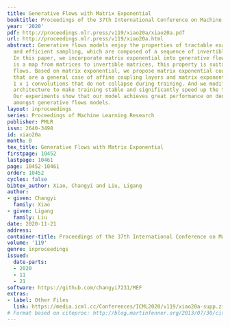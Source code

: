 ```yaml
---
title: Generative Flows with Matrix Exponential
booktitle: Proceedings of the 37th International Conference on Machine Learning
year: '2020'
pdf: http://proceedings.mlr.press/v119/xiao20a/xiao20a.pdf
url: http://proceedings.mlr.press/v119/xiao20a.html
abstract: Generative flows models enjoy the properties of tractable exact likelihood
  and efficient sampling, which are composed of a sequence of invertible functions.
  In this paper, we incorporate matrix exponential into generative flows. Matrix exponential
  is a map from matrices to invertible matrices, this property is suitable for generative
  flows. Based on matrix exponential, we propose matrix exponential coupling layers
  that are a general case of affine coupling layers and matrix exponential invertible
  1 x 1 convolutions that do not collapse during training. And we modify the networks
  architecture to make training stable and significantly speed up the training process.
  Our experiments show that our model achieves great performance on density estimation
  amongst generative flows models.
layout: inproceedings
series: Proceedings of Machine Learning Research
publisher: PMLR
issn: 2640-3498
id: xiao20a
month: 0
tex_title: Generative Flows with Matrix Exponential
firstpage: 10452
lastpage: 10461
page: 10452-10461
order: 10452
cycles: false
bibtex_author: Xiao, Changyi and Liu, Ligang
author:
- given: Changyi
  family: Xiao
- given: Ligang
  family: Liu
date: 2020-11-21
address: 
container-title: Proceedings of the 37th International Conference on Machine Learning
volume: '119'
genre: inproceedings
issued:
  date-parts:
  - 2020
  - 11
  - 21
software: https://github.com/changyi7231/MEF
extras:
- label: Other Files
  link: https://media.icml.cc/Conferences/ICML2020/v119/xiao20a-supp.zip
# Format based on citeproc: http://blog.martinfenner.org/2013/07/30/citeproc-yaml-for-bibliographies/
---
```

